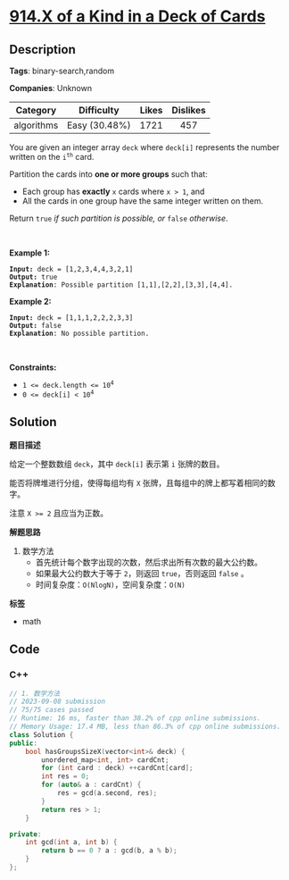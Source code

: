 # [914.X of a Kind in a Deck of Cards](https://leetcode.com/problems/x-of-a-kind-in-a-deck-of-cards/description/)

## Description

**Tags**: binary-search,random

**Companies**: Unknown

|  Category  |  Difficulty   | Likes | Dislikes |
| :--------: | :-----------: | :---: | :------: |
| algorithms | Easy (30.48%) | 1721  |   457    |

<p>You are given an integer array <code>deck</code> where <code>deck[i]</code> represents the number written on the <code>i<sup>th</sup></code> card.</p>
<p>Partition the cards into <strong>one or more groups</strong> such that:</p>
<ul>
  <li>Each group has <strong>exactly</strong> <code>x</code> cards where <code>x &gt; 1</code>, and</li>
  <li>All the cards in one group have the same integer written on them.</li>
</ul>
<p>Return <code>true</code><em> if such partition is possible, or </em><code>false</code><em> otherwise</em>.</p>
<p>&nbsp;</p>
<p><strong class="example">Example 1:</strong></p>
<pre><code><strong>Input:</strong> deck = [1,2,3,4,4,3,2,1]
<strong>Output:</strong> true
<strong>Explanation</strong>: Possible partition [1,1],[2,2],[3,3],[4,4].</code></pre>
<p><strong class="example">Example 2:</strong></p>
<pre><code><strong>Input:</strong> deck = [1,1,1,2,2,2,3,3]
<strong>Output:</strong> false
<strong>Explanation</strong>: No possible partition.</code></pre>
<p>&nbsp;</p>
<p><strong>Constraints:</strong></p>
<ul>
  <li><code>1 &lt;= deck.length &lt;= 10<sup>4</sup></code></li>
  <li><code>0 &lt;= deck[i] &lt; 10<sup>4</sup></code></li>
</ul>

## Solution

**题目描述**

给定一个整数数组 `deck`，其中 `deck[i]` 表示第 `i` 张牌的数目。

能否将牌堆进行分组，使得每组均有 `X` 张牌，且每组中的牌上都写着相同的数字。

注意 `X >= 2` 且应当为正数。

**解题思路**

1. 数学方法
   - 首先统计每个数字出现的次数，然后求出所有次数的最大公约数。
   - 如果最大公约数大于等于 `2`，则返回 `true`，否则返回 `false` 。
   - 时间复杂度：`O(NlogN)`，空间复杂度：`O(N)`

**标签**

- math

<!-- code start -->
## Code

### C++

```cpp
// 1. 数学方法
// 2023-09-08 submission
// 75/75 cases passed
// Runtime: 16 ms, faster than 38.2% of cpp online submissions.
// Memory Usage: 17.4 MB, less than 86.3% of cpp online submissions.
class Solution {
public:
    bool hasGroupsSizeX(vector<int>& deck) {
        unordered_map<int, int> cardCnt;
        for (int card : deck) ++cardCnt[card];
        int res = 0;
        for (auto& a : cardCnt) {
            res = gcd(a.second, res);
        }
        return res > 1;
    }

private:
    int gcd(int a, int b) {
        return b == 0 ? a : gcd(b, a % b);
    }
};
```

<!-- code end -->
